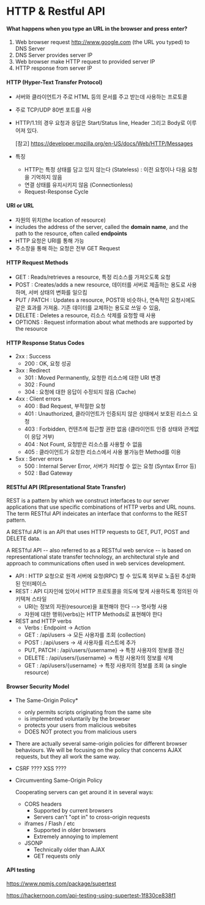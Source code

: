 # HTTP & Restful API



#### What happens when you type an URL in the browser and press enter?

1. Web browser request http://www.google.com (the URL you typed) to DNS Server
2. DNS Server provides server IP
3. Web browser make HTTP request to provided server IP 
4. HTTP response from server IP



#### HTTP (Hyper-Text Transfer Protocol)

* 서버와 클라이언트가 주로 HTML 등의 문서를 주고 받는데 사용하는 프로토콜

* 주로 TCP/UDP 80번 포트를 사용

* HTTP/1.1의 경우 요청과 응답은 Start/Status line, Header 그리고 Body로 이루어져 있다.

  [참고] https://developer.mozilla.org/en-US/docs/Web/HTTP/Messages

* 특징
  * HTTP는 특정 상태를 담고 있지 않는다 (Stateless) : 이전 요청이나 다음 요청을 기억하지 않음
  * 연결 상태를 유지시키지 않음 (Connectionless)
  * Request-Response Cycle



#### URI or URL

* 자원의 위치(the location of resource)
* includes the address of the server, called the **domain name**, and the path to the resource, often called **endpoints**
* HTTP 요청은 URI를 통해 가능
* 주소창을 통해 하는 요청은 전부 GET Request



#### HTTP Request Methods

* GET : Reads/retrieves a resource, 특정 리소스를 가져오도록 요청 
* POST : Creates/adds a new resource, 데이터를 서버로 제출하는 용도로 사용하며, 서버 상태의 변화를 일으킴
* PUT / PATCH : Updates a resource, POST와 비슷하나, 연속적인 요청시에도 같은 효과를 가져옴. 기존 데이터를 교체하는 용도로 쓰일 수 있음, 
* DELETE : Deletes a resource, 리소스 삭제를 요청할 때 사용
* OPTIONS : Request information about what methods are supported by the resource



#### HTTP Response Status Codes

* 2xx : Success
  * 200 : OK, 요청 성공 
* 3xx : Redirect
  * 301 : Moved Permanently, 요청한 리소스에 대한 URI 변경
  * 302 : Found
  * 304 : 요청에 대한 응답이 수정되지 않음 (Cache)
* 4xx : Client errors
  * 400 : Bad Request, 부적절한 요청
  * 401 : Unauthorized, 클라이언트가 인증되지 않은 상태에서 보호된 리소스 요청
  * 403 : Forbidden, 컨텐츠에 접근할 권한 없음 (클라이언트 인증 상태와 관계없이 응답 거부)
  * 404 : Not Fount, 요청받은 리소스를 사용할 수 없음
  * 405 : 클라이언트가 요청한 리소스에서 사용 불가능한 Method를 이용
* 5xx : Server errors
  * 500 : Internal Server Error, 서버가 처리할 수 없는 요청 (Syntax Error 등)
  * 502 : Bad Gateway



#### RESTful API (REpresentational State Transfer)

REST is a pattern by which we construct interfaces to our server applications that use specific combinations of HTTP verbs and URL nouns. The term RESTful API indeicates an interface that conforms to the REST pattern.

A RESTful API is an API that uses HTTP requests to GET, PUT, POST and DELETE data.

A RESTful API -- also referred to as a RESTful web service -- is based on representational state transfer technology, an architectural style and approach to communications often used in web services development.

* API : HTTP 요청으로 원격 서버에 요청(RPC) 할 수 있도록 외부로 노출된 추상화된 인터페이스
* REST : API 디자인에 있어서 HTTP 프로토콜을 의도에 맞게 사용하도록 정의된 아키텍쳐 스타일
  * URI는 정보의 자원(resource)을 표현해야 한다 --> 명사형 사용
  * 자원에 대한 행위(verbs)는 HTTP Methods로 표현해야 한다
* REST and HTTP verbs
  * Verbs : Endpoint -> Action
  * GET : /api/users -> 모든 사용자를 조회 (collection)
  * POST : /api/users -> 새 사용자를 리스트에 추가
  * PUT, PATCH : /api/users/{username} -> 특정 사용자의 정보를 갱신
  * DELETE : /api/users/{username} -> 특정 사용자의 정보를 삭제
  * GET : /api/users/{username} -> 특정 사용자의 정보를 조회 (a single resource)



#### Browser Security Model

* The Same-Origin Policy*

  * only permits scripts originating from the same site
  * is implemented voluntarily by the browser
  * protects your users from malicious websites
  * DOES NOT protect you from malicious users

* There are actually several same-origin policies for different browser behaviours. We will be focusing on the policy that concerns AJAX requests, but they all work the same way.

* CSRF ???? XSS ????

* Circumventing Same-Origin Policy

  Cooperating servers can get around it in several ways:

  * CORS headers
    * Supported by current browsers
    * Servers can't "opt in" to cross-origin requests
  * iframes / Flash / etc
    * Supported in older browsers
    * Extremely annoying to implement
  * JSONP
    * Technically older than AJAX
    * GET requests only



#### API testing

https://www.npmjs.com/package/supertest

https://hackernoon.com/api-testing-using-supertest-1f830ce838f1